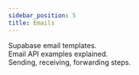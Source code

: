 ```yaml
---
sidebar_position: 5
title: Emails
---
```


Supabase email templates.  
Email API examples explained.  
Sending, receiving, forwarding steps.
